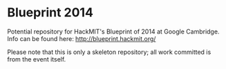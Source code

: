 Blueprint 2014
===========

Potential repository for HackMIT's Blueprint of 2014 at Google Cambridge.
Info can be found here: http://blueprint.hackmit.org/

Please note that this is only a skeleton repository; all work committed is from the event itself.
